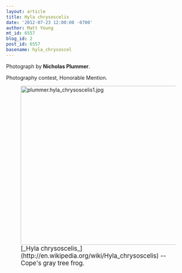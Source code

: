```yaml
---
layout: article
title: Hyla chrysoscelis
date: '2012-07-23 12:00:00 -0700'
author: Matt Young
mt_id: 6557
blog_id: 2
post_id: 6557
basename: hyla_chrysoscel
---
```

Photograph by **Nicholas Plummer**. 

Photography contest, Honorable Mention.

<figure>
<img src="/PT/uploads/2012/plummer.hyla_chrysoscelis1.jpg" alt="plummer.hyla_chrysoscelis1.jpg" width="600" height="434" />
<figcaption markdown="span">
<big>[_Hyla chrysoscelis_](http://en.wikipedia.org/wiki/Hyla_chrysoscelis)  -- Cope's gray tree frog.</big>

</figcaption>
</figure>
